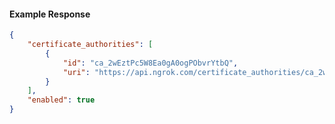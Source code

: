 <!-- Code generated for API Clients. DO NOT EDIT. -->

#### Example Response

```json
{
	"certificate_authorities": [
		{
			"id": "ca_2wEztPc5W8Ea0gA0ogPObvrYtbQ",
			"uri": "https://api.ngrok.com/certificate_authorities/ca_2wEztPc5W8Ea0gA0ogPObvrYtbQ"
		}
	],
	"enabled": true
}
```
